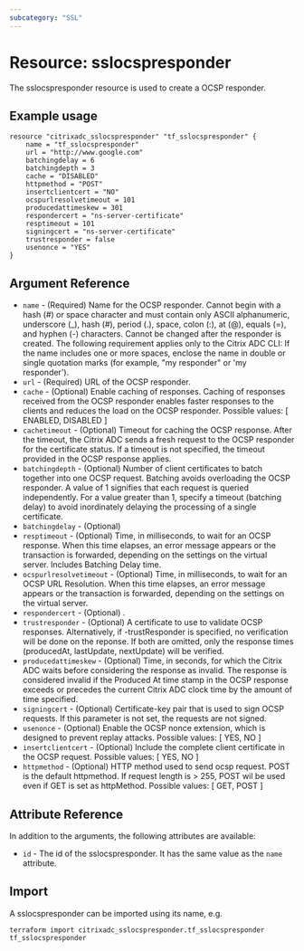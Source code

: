 ```yaml
---
subcategory: "SSL"
---
```


# Resource: sslocspresponder

The sslocspresponder resource is used to create a OCSP responder.


## Example usage

```hcl
resource "citrixadc_sslocspresponder" "tf_sslocspresponder" {
	name = "tf_sslocspresponder"
	url = "http://www.google.com"
	batchingdelay = 6
	batchingdepth = 3
	cache = "DISABLED"
	httpmethod = "POST"
	insertclientcert = "NO"
	ocspurlresolvetimeout = 101
	producedattimeskew = 301
	respondercert = "ns-server-certificate"
	resptimeout = 101
	signingcert = "ns-server-certificate"
	trustresponder = false
	usenonce = "YES"
}
```


## Argument Reference

* `name` - (Required) Name for the OCSP responder. Cannot begin with a hash (#) or space character and must contain only ASCII alphanumeric, underscore (_), hash (#), period (.), space, colon (:), at (@), equals (=), and hyphen (-) characters. Cannot be changed after the responder is created. The following requirement applies only to the Citrix ADC CLI: If the name includes one or more spaces, enclose the name in double or single quotation marks (for example, "my responder" or 'my responder').
* `url` - (Required) URL of the OCSP responder.
* `cache` - (Optional) Enable caching of responses. Caching of responses received from the OCSP responder enables faster responses to the clients and reduces the load on the OCSP responder. Possible values: [ ENABLED, DISABLED ]
* `cachetimeout` - (Optional) Timeout for caching the OCSP response. After the timeout, the Citrix ADC sends a fresh request to the OCSP responder for the certificate status. If a timeout is not specified, the timeout provided in the OCSP response applies.
* `batchingdepth` - (Optional) Number of client certificates to batch together into one OCSP request. Batching avoids overloading the OCSP responder. A value of 1 signifies that each request is queried independently. For a value greater than 1, specify a timeout (batching delay) to avoid inordinately delaying the processing of a single certificate.
* `batchingdelay` - (Optional) 
* `resptimeout` - (Optional) Time, in milliseconds, to wait for an OCSP response. When this time elapses, an error message appears or the transaction is forwarded, depending on the settings on the virtual server. Includes Batching Delay time.
* `ocspurlresolvetimeout` - (Optional) Time, in milliseconds, to wait for an OCSP URL Resolution. When this time elapses, an error message appears or the transaction is forwarded, depending on the settings on the virtual server.
* `respondercert` - (Optional) .
* `trustresponder` - (Optional) A certificate to use to validate OCSP responses.  Alternatively, if -trustResponder is specified, no verification will be done on the reponse.  If both are omitted, only the response times (producedAt, lastUpdate, nextUpdate) will be verified.
* `producedattimeskew` - (Optional) Time, in seconds, for which the Citrix ADC waits before considering the response as invalid. The response is considered invalid if the Produced At time stamp in the OCSP response exceeds or precedes the current Citrix ADC clock time by the amount of time specified.
* `signingcert` - (Optional) Certificate-key pair that is used to sign OCSP requests. If this parameter is not set, the requests are not signed.
* `usenonce` - (Optional) Enable the OCSP nonce extension, which is designed to prevent replay attacks. Possible values: [ YES, NO ]
* `insertclientcert` - (Optional) Include the complete client certificate in the OCSP request. Possible values: [ YES, NO ]
* `httpmethod` - (Optional) HTTP method used to send ocsp request. POST is the default httpmethod. If request length is > 255, POST wil be used even if GET is set as httpMethod. Possible values: [ GET, POST ]


## Attribute Reference

In addition to the arguments, the following attributes are available:

* `id` - The id of the sslocspresponder. It has the same value as the `name` attribute.


## Import

A sslocspresponder can be imported using its name, e.g.

```shell
terraform import citrixadc_sslocspresponder.tf_sslocspresponder tf_sslocspresponder
```
